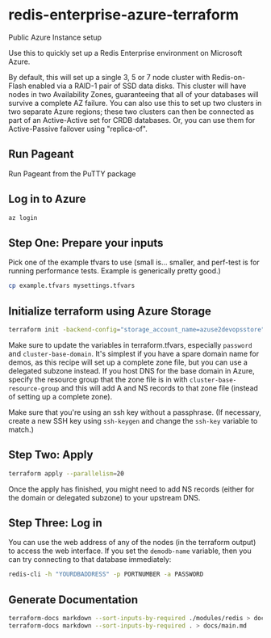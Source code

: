 # redis-enterprise-azure-terraform

Public Azure Instance setup

Use this to quickly set up a Redis Enterprise environment on Microsoft Azure.

By default, this will set up a single 3, 5 or 7 node cluster with Redis-on-Flash enabled via a RAID-1 pair of SSD data disks. This cluster will have nodes in two Availability Zones, guaranteeing that all of your databases will survive a complete AZ failure.
You can also use this to set up two clusters in two separate Azure regions; these two clusters can then be connected as part of an Active-Active set for CRDB databases. Or, you can use them for Active-Passive failover using "replica-of".

## Run Pageant
Run Pageant from the PuTTY package

## Log in to Azure
```BASH
az login
```

## Step One: Prepare your inputs

Pick one of the example tfvars to use (small is... smaller, and perf-test is for running performance tests. Example is generically pretty good.)

```BASH
cp example.tfvars mysettings.tfvars
```

## Initialize terraform using Azure Storage
```BASH
terraform init -backend-config="storage_account_name=azuse2devopsstore" -backend-config="container_name=tfstate" -backend-config="access_key=x7VnVoswQvNA0M79JRGAaLhqZ32/PVNzFLSQCRT4ZKkW19NC4q9jFsFrrSGB5L2XVMAiwm487iLwyVLVc1Q1LQ==" -backend-config="key=redis.terraform-azure.tfstate"
```

Make sure to update the variables in terraform.tfvars, especially `password` and `cluster-base-domain`. It's simplest if you have a spare domain name for demos, as this recipe will set up a complete zone file, but you can use a delegated subzone instead. If you host DNS for the base domain in Azure, specify the resource group that the zone file is in with `cluster-base-resource-group` and this will add A and NS records to that zone file (instead of setting up a complete zone).

Make sure that you're using an ssh key without a passphrase. (If necessary, create a new SSH key using `ssh-keygen` and change the `ssh-key` variable to match.)

## Step Two: Apply

```BASH
terraform apply --parallelism=20 
```

Once the apply has finished, you might need to add NS records (either for the domain or delegated subzone) to your upstream DNS.

## Step Three: Log in

You can use the web address of any of the nodes (in the terraform output) to access the web interface. If you set the `demodb-name` variable, then you can try connecting to that database immediately:

```BASH
redis-cli -h "YOURDBADDRESS" -p PORTNUMBER -a PASSWORD
```

## Generate Documentation
```BASH
terraform-docs markdown --sort-inputs-by-required ./modules/redis > docs/redis.md
terraform-docs markdown --sort-inputs-by-required . > docs/main.md
```

